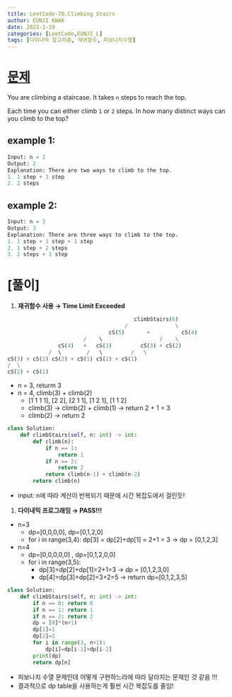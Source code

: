 ```yaml
---
title: LeetCode-70.Climbing Stairs
author: EUNJI KWAK
date: 2023-1-19
categories: [LeetCode,EUNJI_L]
tags: [다이나믹 알고리즘, 재귀함수, 피보나치수열]
---
```



# [문제](https://leetcode.com/problems/climbing-stairs/description/)

You are climbing a staircase. It takes `n` steps to reach the top.

Each time you can either climb `1` or `2` steps. In how many distinct ways can you climb to the top?

## example 1:

```python
Input: n = 2
Output: 2
Explanation: There are two ways to climb to the top.
1. 1 step + 1 step
2. 2 steps
```

## example 2:

```python
Input: n = 3
Output: 3
Explanation: There are three ways to climb to the top.
1. 1 step + 1 step + 1 step
2. 1 step + 2 steps
3. 2 steps + 1 step
```

# [풀이]

1. **재귀함수 사용 → Time Limit Exceeded**

```python
										climbStairs(6)
									 /               \
								cS(5)       +          cS(4)
					    /    \                  /    \
				cS(4)   +   cS(3)         cS(3) + cS(2)
			 /  \        /   \         /   \
cS(3) + cS(2) cS(2) + cS(1) cS(2) + cS(1)
/  \
cS(2) + cS(1)
```

- n = 3, returm 3
- n = 4, climb(3) + climb(2)
    - [1 1 1 1], [2 2], [2 1 1], [1 2 1], [1 1 2]
    - climb(3) → climb(2) + climb(1) → return 2 + 1 = 3
    - climb(2) → return 2

```python
class Solution:
    def climbStairs(self, n: int) -> int:
        def climb(n):
            if n == 1: 
                return 1
            if n == 2: 
                return 2
            return climb(n-1) + climb(n-2)
        return climb(n)
```

- input: n에 따라 계산이 반복되기 때문에 시간 복잡도에서 걸린듯!

1. **다이내믹 프로그래밍 → PASS!!!**
- n=3
    - dp=[0,0,0,0], dp=[0,1,2,0]
    - for i in range(3,4): dp[3] = dp[2]+dp[1] = 2+1 = 3 → dp = [0,1,2,3]
- n=4
    - dp=[0,0,0,0,0] , dp=[0,1,2,0,0]
    - for i in range(3,5):
        - dp[3]=dp[2]+dp[1]=2+1=3 → dp = [0,1,2,3,0]
        - dp[4]=dp[3]+dp[2]=3+2=5 → return dp=[0,1,2,3,5]

```python
class Solution:
    def climbStairs(self, n: int) -> int:
        if n == 0: return 0
        if n == 1: return 1
        if n == 2: return 2
        dp = [0]*(n+1)
        dp[1]=1
        dp[2]=2
        for i in range(3, n+1):
            dp[i]=dp[i-1]+dp[i-2]
        print(dp)
        return dp[n]
```

- 피보나치 수열 문제인데 어떻게 구현하느라에 따라 달라지는 문제인 것 같음 !!!
- 결과적으로 dp table을 사용하는게 훨씬 시간 복잡도를 줄임!
